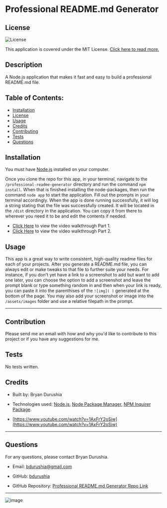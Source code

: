 # Professional README.md Generator
  ## License
  ![License](https://img.shields.io/badge/license-MIT-green) 

 This application is covered under the MIT License. [Click here to read more.](https://choosealicense.com/licenses/mit/)

  ## Description
  A Node.js application that makes it fast and easy to build a professional README.md file.

  ## Table of Contents:
  - [Installation](#installation)
  - [License](#license)
  - [Usage](#usage)
  - [Credits](#credits)
  - [Contributing](#contribution)
  - [Tests](#tests)
  - [Questions](#questions)

  ## Installation
  You must have [Node.js](https://nodejs.org/en/download/) installed on your computer. 
  
  Once you clone the repo for this app, in your terminal, navigate to the `/professional-readme-generator` directory and run the command `npm install`. When that is finished installing the node-packages, then run the command `node app` to start the application. Fill out the prompts in your terminal accordingly. When the app is done running successfully, it will log a string stating that the file was successfully created. It will be located in the `/dist` directory in the application. You can copy it from there to wherever you need it to be and edit the contents if needed.
  
  - [Click Here](https://drive.google.com/file/d/13RPDHkbq6jiP9UO2Vx-qvqFGwW9On6C0/view?usp=sharing) to view the video walkthrough Part 1.
  - [Click Here](https://drive.google.com/file/d/1VQwlY-9l27DhATgQvmJuMB2ThPv43pL8/view?usp=sharing) to view the video walkthrough Part 2.

  ## Usage
  This app is a great way to write consistent, high-quality readme files for each of your projects. After you generate a README.md file, you can always edit or make tweaks to that file to further suite your needs. For instance, if you don't yet have a link to a screenshot to add but want to add one later, you can choose the option to add a screenshot and leave the prompt blank or type something random in and then when your link is ready, you can paste it into the parenthises of the `![img]( )` generated at the bottom of the page. You may also add your screenshot or image into the `/assets/images` folder and use a relative filepath in the prompt.

  ---

  ## Contribution
  Please send me an email with how and why you'd like to contribute to this project or if you have any suggestions for me.

  ## Tests
  No tests written.

  ## Credits
  - Built by: Bryan Durushia

  - Technologies used: [Node.js](https://nodejs.org/en/about/), [Node Package Manager](https://docs.npmjs.com/about-npm), [NPM Inquirer Package](https://www.npmjs.com/package/inquirer).

  - [https://www.youtube.com/watch?v=1AxFrY2oSiw](https://www.youtube.com/watch?v=1AxFrY2oSiw)

  ---

  ## Questions
  For any questions, please contact Bryan Durushia.

  * Email: [bdurushia@gmail.com](mailto:bdurushia@gmail.com)

  * GitHub: [bdurushia](https://github.com/bdurushia)

  * GitHub Repository: [Professional README.md Generator Repo Link](https://github.com/bdurushia/professional-readme-generator)
  
  ---

  ![image](/assets/images/screenshot-gif.gif)
  
